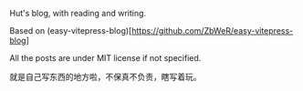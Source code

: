 Hut's blog, with reading and writing.

Based on (easy-vitepress-blog)[https://github.com/ZbWeR/easy-vitepress-blog]

All the posts are under MIT license if not specified.

就是自己写东西的地方啦，不保真不负责，瞎写着玩。